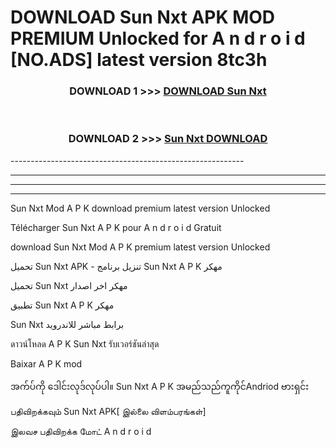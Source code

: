 # DOWNLOAD Sun Nxt  APK MOD PREMIUM Unlocked for A n d r o i d [NO.ADS] latest version 8tc3h 



<div align="center">

<h3>DOWNLOAD 1 >>> <a href="https://getmod2.web.app/?judul=Sun Nxt ">DOWNLOAD Sun Nxt </a></h3><br>

<h3>DOWNLOAD 2 >>> <a href="https://getmod2.web.app/?judul=Sun Nxt ">Sun Nxt  DOWNLOAD </a></h3>

</div>
----------------------------------------------------------

----------------------------------------------------------

----------------------------------------------------------

----------------------------------------------------------

Sun Nxt  Mod A P K download premium latest version Unlocked

Télécharger Sun Nxt  A P K pour A n d r o i d Gratuit

download Sun Nxt  Mod A P K premium latest version Unlocked

تحميل Sun Nxt  APK - تنزيل برنامج Sun Nxt  A P K مهكر

تحميل Sun Nxt  مهكر اخر اصدار

تطبيق Sun Nxt  A P K مهكر

Sun Nxt  برابط مباشر للاندرويد

ดาวน์โหลด A P K Sun Nxt  รับเวอร์ชันล่าสุด

Baixar A P K mod

အက်ပ်ကို ဒေါင်းလုဒ်လုပ်ပါ။ Sun Nxt  A P K အမည်သည်ကူကိုင်Andriod ဗားရှင်း

பதிவிறக்கவும் Sun Nxt  APK[ இல்லை விளம்பரங்கள்] 
 
இலவச பதிவிறக்க மோட் A n d r o i d



